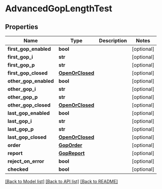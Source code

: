# AdvancedGopLengthTest

## Properties
Name | Type | Description | Notes
------------ | ------------- | ------------- | -------------
**first_gop_enabled** | **bool** |  | [optional] 
**first_gop_i** | **str** |  | [optional] 
**first_gop_p** | **str** |  | [optional] 
**first_gop_closed** | [**OpenOrClosed**](OpenOrClosed.md) |  | [optional] 
**other_gop_enabled** | **bool** |  | [optional] 
**other_gop_i** | **str** |  | [optional] 
**other_gop_p** | **str** |  | [optional] 
**other_gop_closed** | [**OpenOrClosed**](OpenOrClosed.md) |  | [optional] 
**last_gop_enabled** | **bool** |  | [optional] 
**last_gop_i** | **str** |  | [optional] 
**last_gop_p** | **str** |  | [optional] 
**last_gop_closed** | [**OpenOrClosed**](OpenOrClosed.md) |  | [optional] 
**order** | [**GopOrder**](GopOrder.md) |  | [optional] 
**report** | [**GopReport**](GopReport.md) |  | [optional] 
**reject_on_error** | **bool** |  | [optional] 
**checked** | **bool** |  | [optional] 

[[Back to Model list]](../README.md#documentation-for-models) [[Back to API list]](../README.md#documentation-for-api-endpoints) [[Back to README]](../README.md)


